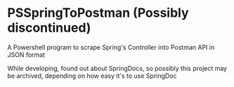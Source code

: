 # PSSpringToPostman (Possibly discontinued)
A Powershell program to scrape Spring's Controller into Postman API in JSON format

While developing, found out about SpringDocs, so possibly this project may be archived, depending on how easy it's to use SpringDoc
